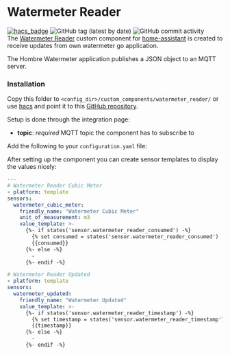 # Watermeter Reader
[![hacs_badge](https://img.shields.io/badge/HACS-Custom-orange.svg)](https://github.com/custom-components/hacs) ![GitHub tag (latest by date)](https://img.shields.io/github/v/tag/hombrelab/home-assistant-watermeter-reader) ![GitHub commit activity](https://img.shields.io/github/last-commit/hombrelab/home-assistant-watermeter-reader)  
The [Watermeter Reader](https://github.com/hombrelab/home-assistant-watermeter-reader) custom component for [home-assistant](https://www.home-assistant.io) is created to receive updates from own watermeter go application.

The Hombre Watermeter application publishes a JSON object to an MQTT server.  

### Installation
Copy this folder to `<config_dir>/custom_components/watermeter_reader/` or use [hacs](https://github.com/custom-components/hacs) and point it to this [GitHub repository](https://github.com/hombrelab/home-assistant-watermeter-reader).  

Setup is done through the integration page:
- **topic**: _required_ MQTT topic the component has to subscribe to

Add the following to your `configuration.yaml` file:

After setting up the component you can create sensor templates to display the values nicely:
```yaml
---
# Watermeter Reader Cubic Meter
- platform: template
sensors:
  watermeter_cubic_meter:
    friendly_name: "Watermeter Cubic Meter"
    unit_of_measurement: m3
    value_template: >-
      {%- if states('sensor.watermeter_reader_consumed') -%}
        {% set consumed = states('sensor.watermeter_reader_consumed') | float / 1000 | round(3) %}
        {{consumed}}
      {%- else -%}
        -
      {%- endif -%}

# Watermeter Reader Updated
- platform: template
sensors:
  watermeter_updated:
    friendly_name: "Watermeter Updated"
    value_template: >-
      {%- if states('sensor.watermeter_reader_timestamp') -%}
        {% set timestamp = states('sensor.watermeter_reader_timestamp') | int | timestamp_custom('%H:%M:%S', true) %}
        {{timestamp}}
      {%- else -%}
        -
      {%- endif -%}
```
